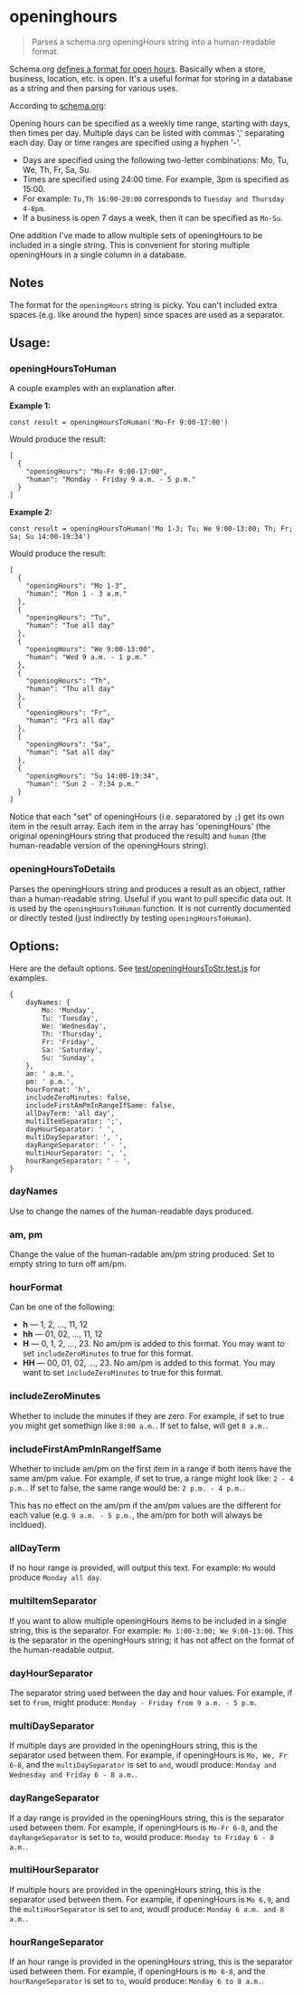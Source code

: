 # openinghours

> Parses a schema.org openingHours string into a human-readable format.

Schema.org [defines a format for open hours](https://schema.org/openingHours). Basically when a store, business, location, etc. is open. It's a useful format for storing in a database as a string and then parsing for various uses.

According to [schema.org]((https://schema.org/openingHours)):

Opening hours can be specified as a weekly time range, starting with days, then times per day. Multiple days can be listed with commas ',' separating each day. Day or time ranges are specified using a hyphen '-'.

- Days are specified using the following two-letter combinations: Mo, Tu, We, Th, Fr, Sa, Su.
- Times are specified using 24:00 time. For example, 3pm is specified as 15:00.
- For example: `Tu,Th 16:00-20:00` corresponds to `Tuesday and Thursday 4-8pm`.
- If a business is open 7 days a week, then it can be specified as `Mo-Su`.

One addition I've made to allow multiple sets of openingHours to be included in a single string. This is convenient for storing multiple openingHours in a single column in a database.

## Notes

The format for the `openingHours` string is picky. You can't included extra spaces (e.g. like around the hypen) since spaces are used as a separator.

## Usage:

### openingHoursToHuman

A couple examples with an explanation after.

**Example 1:**

```
const result = openingHoursToHuman('Mo-Fr 9:00-17:00')
```

Would produce the result:

```
[
  {
    "openingHours": "Mo-Fr 9:00-17:00",
    "human": "Monday - Friday 9 a.m. - 5 p.m."
  }
]
```

**Example 2:**

```
const result = openingHoursToHuman('Mo 1-3; Tu; We 9:00-13:00; Th; Fr; Sa; Su 14:00-19:34')
```

Would produce the result:

```
[
  {
    "openingHours": "Mo 1-3",
    "human": "Mon 1 - 3 a.m."
  },
  {
    "openingHours": "Tu",
    "human": "Tue all day"
  },
  {
    "openingHours": "We 9:00-13:00",
    "human": "Wed 9 a.m. - 1 p.m."
  },
  {
    "openingHours": "Th",
    "human": "Thu all day"
  },
  {
    "openingHours": "Fr",
    "human": "Fri all day"
  },
  {
    "openingHours": "Sa",
    "human": "Sat all day"
  },
  {
    "openingHours": "Su 14:00-19:34",
    "human": "Sun 2 - 7:34 p.m."
  }
]
```

Notice that each "set" of openingHours (i.e. separatored by `;`) get its own item in the result array. Each item in the array has 'openingHours' (the original openingHours string that produced the result) and `human` (the human-readable version of the openingHours string).

### openingHoursToDetails

Parses the openingHours string and produces a result as an object, rather than a human-readable string. Useful if you want to pull specific data out. It is used by the `openingHoursToHuman` function. It is not currently documented or directly tested (just indirectly by testing `openingHoursToHuman`).

## Options:

Here are the default options. See [test/openingHoursToStr.test.js](openingHoursToStr.test.js) for examples.

```
{
    dayNames: {
        Mo: 'Monday',
        Tu: 'Tuesday',
        We: 'Wednesday',
        Th: 'Thursday',
        Fr: 'Friday',
        Sa: 'Saturday',
        Su: 'Sunday',
    },
    am: ' a.m.',
    pm: ' p.m.',
    hourFormat: 'h',
    includeZeroMinutes: false,
    includeFirstAmPmInRangeIfSame: false,
    allDayTerm: 'all day',
    multiItemSeparator: ';',
    dayHourSeparator: ' ',
    multiDaySeparator: ', ',
    dayRangeSeparator: ' - ',
    multiHourSeparator: ', ',
    hourRangeSeparator: ' - ',
}
```

### dayNames

Use to change the names of the human-readable days produced.

### am, pm

Change the value of the human-radable am/pm string produced. Set to empty string to turn off am/pm.

### hourFormat

Can be one of the following:

- **h** — 1, 2, ..., 11, 12
- **hh** — 01, 02, ..., 11, 12
- **H** — 0, 1, 2, ..., 23. No am/pm is added to this format. You may want to set `includeZeroMinutes` to true for this format.
- **HH** — 00, 01, 02, ..., 23. No am/pm is added to this format. You may want to set `includeZeroMinutes` to true for this format.

### includeZeroMinutes

Whether to include the minutes if they are zero. For example, if set to true you might get somethign like `8:00 a.m.`. If set to false, will get `8 a.m.`.

### includeFirstAmPmInRangeIfSame

Whether to include am/pm on the first item in a range if both items have the same am/pm value. For example, if set to true, a range might look like: `2 - 4 p.m.`. If set to false, the same range would be: `2 p.m. - 4 p.m.`.

This has no effect on the am/pm if the am/pm values are the different for each value (e.g. `9 a.m. - 5 p.m.`, the am/pm for both will always be incldued).

### allDayTerm

If no hour range is provided, will output this text. For example: `Mo` would produce `Monday all day`.

### multiItemSeparator

If you want to allow multiple openingHours items to be included in a single string, this is the separator. For example: `Mo 1:00-3:00; We 9:00-13:00`. This is the separator in the openingHours string; it has not affect on the format of the human-readable output.

### dayHourSeparator

The separator string used between the day and hour values. For example, if set to ` from `, might produce: `Monday - Friday from 9 a.m. - 5 p.m.`

### multiDaySeparator

If multiple days are provided in the openingHours string, this is the separator used between them. For example, if openingHours is `Mo, We, Fr 6-8`, and the `multiDaySeparator` is set to ` and `, woudl produce: `Monday and Wednesday and Friday 6 - 8 a.m.`.

### dayRangeSeparator

If a day range is provided in the openingHours string, this is the separator used between them. For example, if openingHours is `Mo-Fr 6-8`, and the `dayRangeSeparator` is set to ` to `, would produce: `Monday to Friday 6 - 8 a.m.`.

### multiHourSeparator

If multiple hours are provided in the openingHours string, this is the separator used between them. For example, if openingHours is `Mo 6,9`, and the `multiHourSeparator` is set to ` and `, woudl produce: `Monday 6 a.m. and 8 a.m.`.

### hourRangeSeparator

If an hour range is provided in the openingHours string, this is the separator used between them. For example, if openingHours is `Mo 6-8`, and the `hourRangeSeparator` is set to ` to `, would produce: `Monday 6 to 8 a.m.`.
